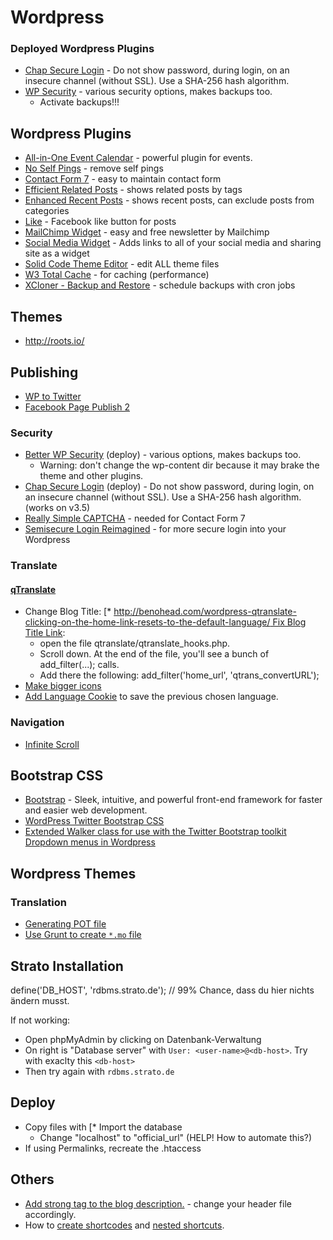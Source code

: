 # Wordpress

### Deployed Wordpress Plugins
* [Chap Secure Login](http://wordpress.org/plugins/chap-secure-login/) - Do not show password, during login, on an insecure channel (without SSL). Use a SHA-256 hash algorithm.
* [WP Security](http://wordpress.org/plugins/better-wp-security/) - various security options, makes backups too.
    * Activate backups!!!

## Wordpress Plugins
* [All-in-One Event Calendar](https://wordpress.org/extend/plugins/all-in-one-event-calendar/) - powerful plugin for events.
* [No Self Pings](http://wordpress.org/extend/plugins/no-self-ping/) - remove self pings
* [Contact Form 7](http://wordpress.org/extend/plugins/contact-form-7/) - easy to maintain contact form
* [Efficient Related Posts](http://wordpress.org/extend/plugins/efficient-related-posts/) - shows related posts by tags
* [Enhanced Recent Posts](http://wordpress.org/extend/plugins/enhanced-recent-posts/) - shows recent posts, can exclude posts from categories
* [Like](http://wordpress.org/extend/plugins/like/) - Facebook like button for posts
* [MailChimp Widget](http://wordpress.org/extend/plugins/mailchimp-widget/) - easy and free newsletter by Mailchimp
* [Social Media Widget](http://wordpress.org/extend/plugins/social-media-widget/) - Adds links to all of your social media and sharing site as a widget
* [Solid Code Theme Editor](https://wordpress.org/extend/plugins/solid-code-theme-editor/) - edit ALL theme files
* [W3 Total Cache](http://wordpress.org/extend/plugins/w3-total-cache/) - for caching (performance)
* [XCloner - Backup and Restore](https://wordpress.org/extend/plugins/xcloner-backup-and-restore/) - schedule backups with cron jobs

## Themes

* http://roots.io/

## Publishing
* [WP to Twitter](https://wordpress.org/plugins/wp-to-twitter/)
* [Facebook Page Publish 2](http://wordpress.org/plugins/facebook-page-publish-2/)

### Security
* [Better WP Security](https://wordpress.org/extend/plugins/better-wp-security/) (deploy) - various options, makes backups too.
    * Warning: don't change the wp-content dir because it may brake the theme and other plugins.
* [Chap Secure Login](https://wordpress.org/extend/plugins/chap-secure-login/) (deploy) - Do not show password, during login, on an insecure channel (without SSL). Use a SHA-256 hash algorithm. (works on v3.5)
* [Really Simple CAPTCHA](http://wordpress.org/extend/plugins/really-simple-captcha/) - needed for Contact Form 7
* [Semisecure Login Reimagined](http://wordpress.org/extend/plugins/semisecure-login-reimagined/) - for more secure login into your Wordpress

### Translate

#### [qTranslate](https://wordpress.org/extend/plugins/qtranslate/)


* Change Blog Title: [* [http://benohead.com/wordpress-qtranslate-clicking-on-the-home-link-resets-to-the-default-language/ Fix Blog Title Link](:en]YourBlogTitle[:de]DeinBlogTitel):
    * open the file qtranslate/qtranslate_hooks.php.
    * Scroll down. At the end of the file, you'll see a bunch of add_filter(...); calls.
    * Add there the following: add_filter('home_url', 'qtrans_convertURL');
* [Make bigger icons](http://www.sewon-akiko.com/wordpress-qtranslate/)
* [Add Language Cookie](http://stackoverflow.com/a/14398434) to save the previous chosen language.

### Navigation
* [Infinite Scroll](https://wordpress.org/plugins/infinite-scroll/)

## Bootstrap CSS
* [Bootstrap](http://twitter.github.com/bootstrap/) - Sleek, intuitive, and powerful front-end framework for faster and easier web development.
* [WordPress Twitter Bootstrap CSS](https://wordpress.org/extend/plugins/wordpress-bootstrap-css/)
* [Extended Walker class for use with the Twitter Bootstrap toolkit Dropdown menus in Wordpress](https://gist.github.com/johnmegahan/1597994)


## Wordpress Themes

### Translation

* [Generating POT file](http://codex.wordpress.org/I18n_for_WordPress_Developers#Generating_a_POT_file)
* [Use Grunt to create ``*.mo`` file](https://gist.github.com/nikolayhg/11365571)


## Strato Installation
define('DB_HOST', 'rdbms.strato.de');    // 99% Chance, dass du hier nichts ändern musst.

If not working:

* Open phpMyAdmin by clicking on Datenbank-Verwaltung
* On right is "Database server" with  ```User: <user-name>@<db-host>```. Try with exaclty this ```<db-host>```
* Then try again with ```rdbms.strato.de```

## Deploy
* Copy files with [* Import the database
    * Change "localhost" to "official_url" (HELP! How to automate this?)
* If using Permalinks, recreate the .htaccess


## Others
* [Add strong tag to the blog description.](http://stackoverflow.com/questions/4502086/is-there-a-way-of-adding-strong-tags-in-wordpresss-description-tagline-area) - change your header file accordingly.
* How to [create shortcodes](http://wp.smashingmagazine.com/2012/05/01/wordpress-shortcodes-complete-guide/) and [nested shortcuts](http://www.sitepoint.com/wordpress-nested-shortcodes/).
